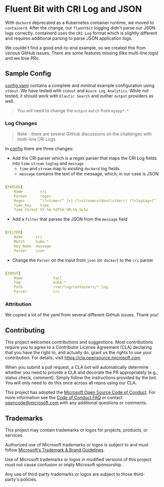 # Fluent Bit with CRI Log and JSON

With `dockerd` deprecated as a Kubernetes container runtime, we moved to `containerd`. After the change, our `fluentbit` logging didn't parse our JSON logs correctly. containerd uses the `CRI Log` format which is slightly different and requires additional parsing to parse JSON application logs.

We couldn't find a good end-to-end example, so we created this from various GitHub issues. There are some features missing (like multi-line logs) and we love PRs.

## Sample Config

[config.yaml](./config.yaml) contains a complete and minimal example configuration using `stdout`. We have tested with `stdout` and `Azure Log Analytics`. While not tested, it should work with `Elastic Search` and outher `output` providers as well.

> You will need to change the `output` `match` from `myapp*.*`

### Log Changes

> Note - there are several GitHub discussions on the challenges with multi-line CRI Logs

In [config](./config.yaml) there are three changes:

- Add the CRI parser which is a regex parser that maps the CRI Log fields into `time` `stream` `logtag` and `message`
  - `time` and `stream` map to existing `dockerd` log fields
  - `message` contains the text of the message, which, in our case is JSON

```yaml

[PARSER]
    Name        cri
    Format      regex
    Regex       ^(?<time>[^ ]+) (?<stream>stdout|stderr) (?<logtag>[^ ]*) (?<message>.*)$
    Time_Key    time
    Time_Format %Y-%m-%dT%H:%M:%S.%L%z

```

- Add a `filter` that parses the JSON from the `message` field

```yaml

[FILTER]
    Name      cri
    Match     kube.*
    Key_Name  message
    Parser    json

```

- Change the `Parser` on the input from `json` (or `docker`) to the `cri` parser

```yaml

[INPUT]
    Name              tail
    Tag               kube.*
    Path              /var/log/containers/*.log
    Parser            cri

```

### Attribution

We copied a lot of the yaml from several different GitHub issues. Thank you!

## Contributing

This project welcomes contributions and suggestions.  Most contributions require you to agree to a Contributor License Agreement (CLA) declaring that you have the right to, and actually do, grant us the rights to use your contribution. For details, visit <https://cla.opensource.microsoft.com>

When you submit a pull request, a CLA bot will automatically determine whether you need to provide a CLA and decorate the PR appropriately (e.g., status check, comment). Simply follow the instructions provided by the bot. You will only need to do this once across all repos using our CLA.

This project has adopted the [Microsoft Open Source Code of Conduct](https://opensource.microsoft.com/codeofconduct/). For more information see the [Code of Conduct FAQ](https://opensource.microsoft.com/codeofconduct/faq/) or contact [opencode@microsoft.com](mailto:opencode@microsoft.com) with any additional questions or comments.

## Trademarks

This project may contain trademarks or logos for projects, products, or services.

Authorized use of Microsoft trademarks or logos is subject to and must follow [Microsoft's Trademark & Brand Guidelines](https://www.microsoft.com/en-us/legal/intellectualproperty/trademarks/usage/general).

Use of Microsoft trademarks or logos in modified versions of this project must not cause confusion or imply Microsoft sponsorship.

Any use of third-party trademarks or logos are subject to those third-party's policies.

